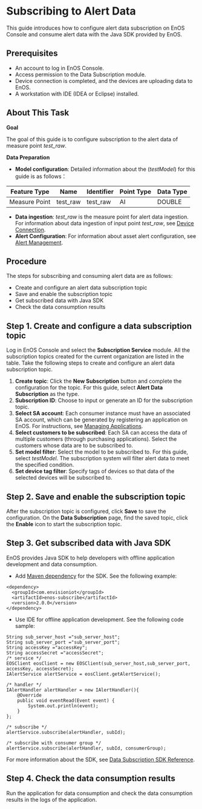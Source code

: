 # Subscribing to Alert Data
This guide introduces how to configure alert data subscription on EnOS Console and consume alert data with the Java SDK provided by EnOS.

## Prerequisites
- An account to log in EnOS Console.
- Access permission to the Data Subscription module.
- Device connection is completed, and the devices are uploading data to EnOS.
- A workstation with IDE (IDEA or Eclipse) installed.

## About This Task
**Goal**

The goal of this guide is to configure subscription to the alert data of measure point *test_raw*.

**Data Preparation**

- **Model configuration**: Detailed information about the (*testModel*) for this guide is as follows：

| Feature Type  | Name     | Identifier | Point Type | Data Type |
| ------------- | -------- | ---------- | ---------- | --------- |
| Measure Point | test_raw | test_raw   | AI         | DOUBLE    |

- **Data ingestion**: *test_raw* is the measure point for alert data ingestion. For information about data ingestion of input point *test_raw*, see [Device Connection](https://www.envisioniot.com/docs/device-connection/en/latest/gettingstarted_device_connection.html).
- **Alert Configuration**: For information about asset alert configuration, see [Alert Management](https://www.envisioniot.com/docs/event-management/en/latest/alert_overview.html).

## Procedure
The steps for subscribing and consuming alert data are as follows:
- Create and configure an alert data subscription topic
- Save and enable the subscription topic
- Get subscribed data with Java SDK
- Check the data consumption results

## Step 1. Create and configure a data subscription topic
Log in EnOS Console and select the **Subscription Service** module. All the subscription topics created for the current organization are listed in the table. Take the following steps to create and configure an alert data subscription topic.

1. **Create topic**: Click the **New Subscription** button and complete the configuration for the topic. For this guide, select **Alert Data Subscription** as the type.
2. **Subscription ID**: Choose to input or generate an ID for the subscription topic.
3. **Select SA account**: Each consumer instance must have an associated SA account, which can be generated by registering an application on EnOS. For instructions, see [Managing Applications](https://www.envisioniot.com/docs/app-development/en/latest/managing_apps.html).
4. **Select customers to be subscribed**: Each SA can access the data of multiple customers (through purchasing applications). Select the customers whose data are to be subscribed to.
5. **Set model filter**: Select the model to be subscribed to. For this guide, select *testModel*. The subscription system will filter alert data to meet the specified condition.
6. **Set device tag filter**: Specify tags of devices so that data of the selected devices will be subscribed to. 

## Step 2. Save and enable the subscription topic
After the subscription topic is configured, click **Save** to save the configuration. On the **Data Subscription** page, find the saved topic, click the **Enable** icon to start the subscription topic.

## Step 3. Get subscribed data with Java SDK
EnOS provides Java SDK to help developers with offline application development and data consumption.
- Add [Maven dependency](https://mvnrepository.com/artifact/com.envisioniot/enos-subscribe/2.0.0) for the SDK. See the following example:

```
<dependency>
  <groupId>com.envisioniot</groupId>
  <artifactId>enos-subscribe</artifactId>
  <version>2.0.0</version>
</dependency>
```
- Use IDE for offline application development. See the following code sample:

```
String sub_server_host ="sub_server_host";
String sub_server_port ="sub_server_port";
String accessKey ="accessKey";
String accessSecret ="accessSecret";
/* service */
EOSClient eosClient = new EOSClient(sub_server_host,sub_server_port, accessKey, accessSecret);
IAlertService alertService = eosClient.getAlertService();

/* handler */
IAlertHandler alertHandler = new IAlertHandler(){
    @Override
    public void eventRead(Event event) {
        System.out.println(event);
    }
};

/* subscribe */
alertService.subscribe(alertHandler, subId);

/* subscribe with consumer group */
alertService.subscribe(alertHandler, subId, consumerGroup);
```
For more information about the SDK, see [Data Subscription SDK Reference](data_subscription_sdk).

## Step 4. Check the data consumption results

Run the application for data consumption and check the data consumption results in the logs of the application.


